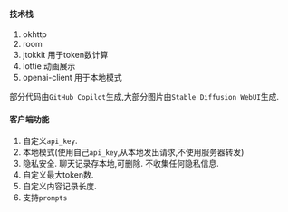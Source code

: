 #### 技术栈
1. okhttp
2. room
3. jtokkit
   用于token数计算
4. lottie
   动画展示
5. openai-client
   用于本地模式

部分代码由`GitHub Copilot`生成,大部分图片由`Stable Diffusion WebUI`生成.

#### 客户端功能
1. 自定义`api_key`.
2. 本地模式(使用自己`api_key`,从本地发出请求,不使用服务器转发)
3. 隐私安全.
   聊天记录存本地,可删除. 不收集任何隐私信息.
4. 自定义最大token数.
5. 自定义内容记录长度.
6. 支持`prompts`